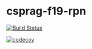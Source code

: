 # csprag-f19-rpn

[![Build Status](https://travis-ci.org/ssortman/csprag-f19-rpn.svg?branch=master)](https://travis-ci.org/ssortman/csprag-f19-rpn)

[![codecov](https://codecov.io/gh/ssortman/csprag-f19-rpn/branch/master/graph/badge.svg)](https://codecov.io/gh/ssortman/csprag-f19-rpn)

